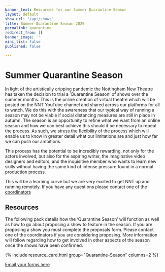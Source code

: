 ```yaml
---
banner_text: Resources for our Summer Quarantine Season
layout: default
show_url: "/api/shows"
title: Summer Quarantine Season 2020
permalink: quarantine
redirect_from: []
banner_image: ''
mini_list: false
published: false

---
```

# Summer Quarantine Season

In light of the artistically cripping pandemic the Nottingham New Theatre has taken the decision to trial a ‘Quarantine Season’ of shows over the summer months. This is the online creation of virtual theatre which will be posted on the NNT YouTube channel and shared across our platforms for all to watch. We do this with the awareness that our typical way of running a season may not be viable if social distancing measures are still in place in autumn. The season is an opportunity to refine what we want from an online season and how we can best achieve this should it be necessary to repeat the process. As such, we stress the flexibility of the process which will enable us to know in greater detail what our limitations are and just how far we can push our ambitions.

This process has the potential to be incredibly rewarding, not only for the actors involved, but also for the aspiring writer, the imaginative video designers and editors, and the inquisitive member who wants to learn new skills without having the same kind of intense pressure found in a normal production process.

This will be a learning curve but we are very excited to get NNT up and running remotely. If you have any questions please contact one of the <a href="mailto:quarantine@newtheatre.org.uk" class="alert-link">coordinators</a>

## Resources

The following pack details how the ‘Quarantine Season’ will function as well as how to go about proposing a show to feature in the season. If you are proposing a show you must complete the proposals form. Please contact one of the coordinators if you are considering proposing. More information will follow regarding how to get involved in other aspects of the season once the shows have been confirmed.

{% include resource_card.html group="Quarantine-Season" columns=2 %}

<a href="mailto:quarantine@newtheatre.org.uk" class="alert-link">Email your forms here</a>